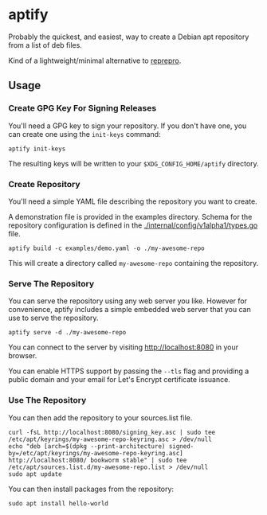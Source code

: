 # aptify

Probably the quickest, and easiest, way to create a Debian apt repository from
a list of deb files.

Kind of a lightweight/minimal alternative to [reprepro](https://salsa.debian.org/brlink/reprepro).

## Usage

### Create GPG Key For Signing Releases

You'll need a GPG key to sign your repository. If you don't have one, you can
create one using the `init-keys` command:

```shell
aptify init-keys
```

The resulting keys will be written to your `$XDG_CONFIG_HOME/aptify` directory.

### Create Repository

You'll need a simple YAML file describing the repository you want to create.

A demonstration file is provided in the examples directory. Schema for the
repository configuration is defined in the 
[./internal/config/v1alpha1/types.go](./internal/config/v1alpha1/types.go) file.

```shell
aptify build -c examples/demo.yaml -o ./my-awesome-repo
```

This will create a directory called `my-awesome-repo` containing the repository.

### Serve The Repository

You can serve the repository using any web server you like. However for convenience,
aptify includes a simple embedded web server that you can use to serve the 
repository.

```shell
aptify serve -d ./my-awesome-repo
```

You can connect to the server by visiting [http://localhost:8080](http://localhost:8080) 
in your browser.


You can enable HTTPS support by passing the `--tls` flag and providing a public 
domain and your email for Let's Encrypt certificate issuance.

### Use The Repository

You can then add the repository to your sources.list file.

```shell
curl -fsL http://localhost:8080/signing_key.asc | sudo tee /etc/apt/keyrings/my-awesome-repo-keyring.asc > /dev/null
echo "deb [arch=$(dpkg --print-architecture) signed-by=/etc/apt/keyrings/my-awesome-repo-keyring.asc] http://localhost:8080/ bookworm stable" | sudo tee /etc/apt/sources.list.d/my-awesome-repo.list > /dev/null
sudo apt update
```

You can then install packages from the repository:

```shell
sudo apt install hello-world
```
